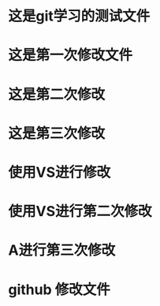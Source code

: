 # 这是git学习的测试文件

# 这是第一次修改文件

# 这是第二次修改

# 这是第三次修改

# 使用VS进行修改

# 使用VS进行第二次修改

# A进行第三次修改

# github 修改文件
